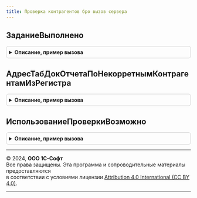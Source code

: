```yaml
---
title: Проверка контрагентов бро вызов сервера
---
```



## ЗаданиеВыполнено
<details style="margin: 1em 0; padding: 0.5em; border: 1px solid #ccc; border-radius: 6px;">

<summary style="font-weight: bold; cursor: pointer;">Описание, пример вызова</summary>

```bsl

Функция ЗаданиеВыполнено(Знач ИдентификаторЗадания) Экспорт
```

Пример вызова
```bsl
Результат = ПроверкаКонтрагентовБРОВызовСервера.ЗаданиеВыполнено(ИдентификаторЗадания) 
```
</details>

## АдресТабДокОтчетаПоНекорретнымКонтрагентамИзРегистра
<details style="margin: 1em 0; padding: 0.5em; border: 1px solid #ccc; border-radius: 6px;">

<summary style="font-weight: bold; cursor: pointer;">Описание, пример вызова</summary>

```bsl

Функция АдресТабДокОтчетаПоНекорретнымКонтрагентамИзРегистра(Ссылка) Экспорт
```

Пример вызова
```bsl
Результат = ПроверкаКонтрагентовБРОВызовСервера.АдресТабДокОтчетаПоНекорретнымКонтрагентамИзРегистра(Ссылка) 
```
</details>

## ИспользованиеПроверкиВозможно
<details style="margin: 1em 0; padding: 0.5em; border: 1px solid #ccc; border-radius: 6px;">

<summary style="font-weight: bold; cursor: pointer;">Описание, пример вызова</summary>

```bsl

Функция ИспользованиеПроверкиВозможно() Экспорт
```

Пример вызова
```bsl
Результат = ПроверкаКонтрагентовБРОВызовСервера.ИспользованиеПроверкиВозможно() 
```
</details>

---

© 2024, **ООО 1С-Софт**  
Все права защищены. Эта программа и сопроводительные материалы предоставляются  
в соответствии с условиями лицензии [Attribution 4.0 International (CC BY 4.0)](https://creativecommons.org/licenses/by/4.0/legalcode).

---
